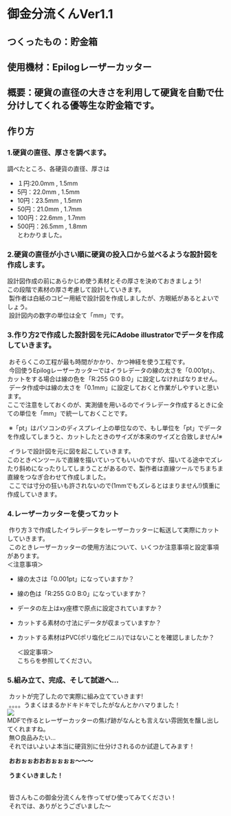 # 御金分流くんVer1.1
## つくったもの：貯金箱
## 使用機材：Epilogレーザーカッター
## 概要：硬貨の直径の大きさを利用して硬貨を自動で仕分けしてくれる優等生な貯金箱です。
## 作り方
### 1.硬貨の直径、厚さを調べます。
  調べたところ、各硬貨の直径、厚さは  
  -  １円:20.0mm , 1.5mm
  -  5円：22.0mm , 1.5mm
  -  10円：23.5mm , 1.5mm
  -  50円：21.0mm , 1.7mm
  -  100円：22.6mm , 1.7mm
  -  500円：26.5mm , 1.8mm  
  とわかりました。  
 
### 2.硬貨の直径が小さい順に硬貨の投入口から並べるような設計図を作成します。  
  設計図作成の前にあらかじめ使う素材とその厚さを決めておきましょう!  
  この段階で素材の厚さ考慮して設計していきます。  
  製作者は白紙のコピー用紙で設計図を作成しましたが、方眼紙があるとよいでしょう。  
  設計図内の数字の単位は全て「mm」です。  

### 3.作り方2で作成した設計図を元にAdobe illustratorでデータを作成していきます。  
  おそらくこの工程が最も時間がかかり、かつ神経を使う工程です。  
  今回使うEpilogレーザーカッターではイラレデータの線の太さを「0.001pt」、カットをする場合は線の色を「R:255 G:0 B:0」に設定しなければなりません。  
  データ作成中は線の太さを「0.1mm」に設定しておくと作業がしやすいと思います。  
  ここで注意をしておくのが、実測値を用いるのでイラレデータ作成するときに全ての単位を「mm」で統一しておくことです。  

  ※「pt」はパソコンのディスプレイ上の単位なので、もし単位を「pt」でデータを作成してしまうと、カットしたときのサイズが本来のサイズと合致しません!※  

  イラレで設計図を元に図を起こしていきます。  
  このときペンツールで直線を描いていってもいいのですが、描いてる途中でズレたり斜めになったりしてしまうことがあるので、製作者は直線ツールでちまちま直線をつなぎ合わせて作成しました。  
  ここでは寸分の狂いも許されないので(1mmでもズレるとはまりません!)慎重に作成していきます。  

### 4.レーザーカッターを使ってカット  
  作り方３で作成したイラレデータをレーザーカッターに転送して実際にカットしていきます。  
  このときレーザーカッターの使用方法について、いくつか注意事項と設定事項があります。  
     ＜注意事項＞  
  -  線の太さは「0.001pt」になっていますか？
  -  線の色は「R:255 G:0 B:0」になっていますか？
  -  データの左上はxy座標で原点に設定されていますか？
  -  カットする素材の寸法にデータが収まっていますか？
  -  カットする素材はPVC(ポリ塩化ビニル)ではないことを確認しましたか？  
  
     ＜設定事項＞  
  こちらを参照してください。  

### 5.組み立て、完成、そして試遊へ...  
  カットが完了したので実際に組み立てていきます!  
  。。。。うまくはまるかドキドキでしたがなんとかハマりました！  
  ![](/path/to/IMG_6147.JPG)  
  MDFで作るとレーザーカッターの焦げ跡がなんとも言えない雰囲気を醸し出してくれますね。  
  無○良品みたい...  
  それではいよいよ本当に硬貨別に仕分けされるのか試遊してみます！  
    
  **おおぉぉおおおぉぉぉぉ〜〜〜**  
    
  **うまくいきました！**  
    
    
  皆さんもこの御金分流くんを作ってぜひ使ってみてください！  
  それでは、ありがとうございました〜  
  
